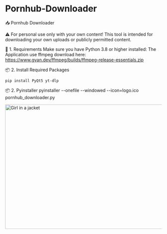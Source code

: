 # Pornhub-Downloader

📥 Pornhub Downloader

⚠️ For personal use only with your own content!
This tool is intended for downloading your own uploads or publicly permitted content.

📁 1. Requirements Make sure you have Python 3.8 or higher installed:
The Application use ffmpeg download here: https://www.gyan.dev/ffmpeg/builds/ffmpeg-release-essentials.zip

📦 2. Install Required Packages
    
    pip install PyQt5 yt-dlp

 📦 2. Pyinstaller
  pyinstaller --onefile --windowed --icon=logo.ico pornhub_downloader.py


<img src="[https://github.com/GoatWithCode/Youtube-Downloader/blob/main/](https://github.com/GoatWithCode/Pornhub-Downloader/blob/main/Screenshot%202025-05-20%20170528.png]](https://github.com/GoatWithCode/Pornhub-Downloader/blob/main/Screenshot%202025-05-20%20170528.png)" alt="Girl in a jacket" width="800" height="400">
